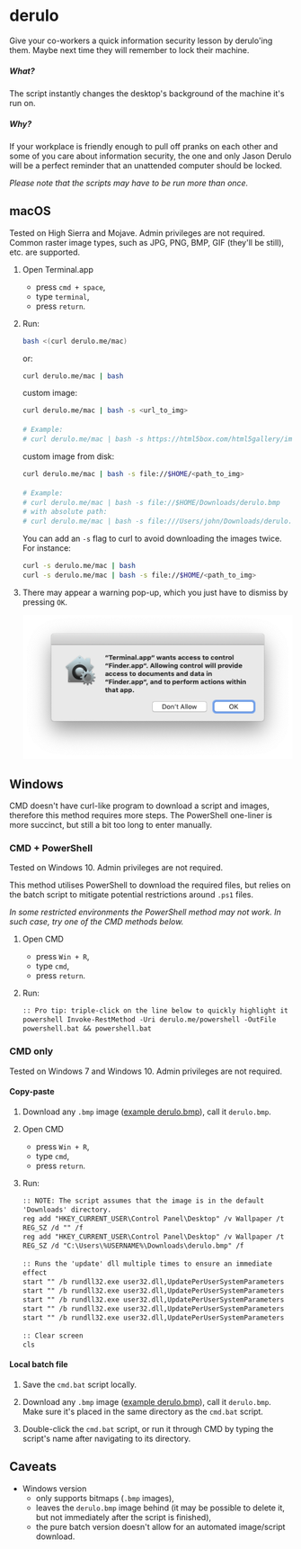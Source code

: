 # derulo

Give your co-workers a quick information security lesson by derulo'ing them. Maybe next time they will remember to lock their machine.

##### What?

The script instantly changes the desktop's background of the machine it's run on.

##### Why?

If your workplace is friendly enough to pull off pranks on each other and some of you care about information security, the one and only Jason Derulo will be a perfect reminder that an unattended computer should be locked.

_Please note that the scripts may have to be run more than once._

## macOS

Tested on High Sierra and Mojave. Admin privileges are not required. Common raster image types, such as JPG, PNG, BMP, GIF (they'll be still), etc. are supported.

1. Open Terminal.app

   - press `cmd + space`,
   - type `terminal`,
   - press `return`.

2. Run:

   ```bash
   bash <(curl derulo.me/mac)
   ```

   or:

   ```bash
   curl derulo.me/mac | bash
   ```

   custom image:

   ```bash
   curl derulo.me/mac | bash -s <url_to_img>

   # Example:
   # curl derulo.me/mac | bash -s https://html5box.com/html5gallery/images/Waves_1024.jpg
   ```

   custom image from disk:

   ```bash
   curl derulo.me/mac | bash -s file://$HOME/<path_to_img>

   # Example:
   # curl derulo.me/mac | bash -s file://$HOME/Downloads/derulo.bmp
   # with absolute path:
   # curl derulo.me/mac | bash -s file:///Users/john/Downloads/derulo.bmp
   ```

   You can add an `-s` flag to curl to avoid downloading the images twice. For instance:

   ```bash
   curl -s derulo.me/mac | bash
   curl -s derulo.me/mac | bash -s file://$HOME/<path_to_img>
   ```

3. There may appear a warning pop-up, which you just have to dismiss by pressing `OK`.

   ![Warning pop-up](https://raw.githubusercontent.com/amrwc/derulo/master/assets/warning-pop-up.png)

## Windows

CMD doesn't have curl-like program to download a script and images, therefore this method requires more steps. The PowerShell one-liner is more succinct, but still a bit too long to enter manually.

### CMD + PowerShell

Tested on Windows 10. Admin privileges are not required.

This method utilises PowerShell to download the required files, but relies on the batch script to mitigate potential restrictions around `.ps1` files.

_In some restricted environments the PowerShell method may not work. In such case, try one of the CMD methods below._

1. Open CMD

   - press `Win + R`,
   - type `cmd`,
   - press `return`.

2. Run:

   ```batch
   :: Pro tip: triple-click on the line below to quickly highlight it
   powershell Invoke-RestMethod -Uri derulo.me/powershell -OutFile powershell.bat && powershell.bat
   ```

### CMD only

Tested on Windows 7 and Windows 10. Admin privileges are not required.

#### Copy-paste

1. Download any `.bmp` image ([example derulo.bmp](http://nsfpl.com/wp-content/uploads/2015/03/jason-derulo.bmp)), call it `derulo.bmp`.

2. Open CMD

   - press `Win + R`,
   - type `cmd`,
   - press `return`.

3. Run:

   ```batch
   :: NOTE: The script assumes that the image is in the default 'Downloads' directory.
   reg add "HKEY_CURRENT_USER\Control Panel\Desktop" /v Wallpaper /t REG_SZ /d "" /f
   reg add "HKEY_CURRENT_USER\Control Panel\Desktop" /v Wallpaper /t REG_SZ /d "C:\Users\%USERNAME%\Downloads\derulo.bmp" /f

   :: Runs the 'update' dll multiple times to ensure an immediate effect
   start "" /b rundll32.exe user32.dll,UpdatePerUserSystemParameters
   start "" /b rundll32.exe user32.dll,UpdatePerUserSystemParameters
   start "" /b rundll32.exe user32.dll,UpdatePerUserSystemParameters
   start "" /b rundll32.exe user32.dll,UpdatePerUserSystemParameters
   start "" /b rundll32.exe user32.dll,UpdatePerUserSystemParameters

   :: Clear screen
   cls
   ```

#### Local batch file

1. Save the `cmd.bat` script locally.

2. Download any `.bmp` image ([example derulo.bmp](http://nsfpl.com/wp-content/uploads/2015/03/jason-derulo.bmp)), call it `derulo.bmp`. Make sure it's placed in the same directory as the `cmd.bat` script.

3. Double-click the `cmd.bat` script, or run it through CMD by typing the script's name after navigating to its directory.

## Caveats

- Windows version
  - only supports bitmaps (`.bmp` images),
  - leaves the `derulo.bmp` image behind (it may be possible to delete it, but not immediately after the script is finished),
  - the pure batch version doesn't allow for an automated image/script download.
